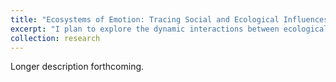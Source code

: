 ```yaml
---
title: "Ecosystems of Emotion: Tracing Social and Ecological Influences on Development"
excerpt: "I plan to explore the dynamic interactions between ecological systems and social determinants of health, focusing on how they influence emotional processing mechanisms from perinatal stages through young adulthood. My research will delve into understanding the complex effects of environmental and social factors on emotional health, aiming to identify intervention strategies that effectively mitigate adverse effects and enhance developmental trajectories. This area of study seeks to provide deep insights into how varied ecological and social contexts contribute to emotional wellbeing, paving the way for innovative, targeted approaches that support sustained emotional growth and resilience. <br/><img src='/images/500x300.png'>"
collection: research
---
```


Longer description forthcoming.
